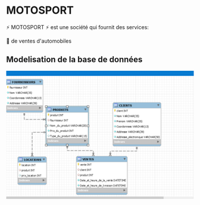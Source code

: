 
 # MOTOSPORT
 
:zap: MOTOSPORT :zap: est une société qui fournit des services:

:pushpin: de ventes d'automobiles  


 ## Modelisation de la base de données
 
![image](reverse_engineering.png)
